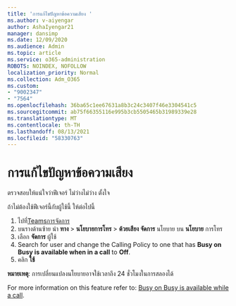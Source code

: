 ```yaml
---
title: 'การแก้ไขปัญหาข้อความเสียง '
ms.author: v-aiyengar
author: AshaIyengar21
manager: dansimp
ms.date: 12/09/2020
ms.audience: Admin
ms.topic: article
ms.service: o365-administration
ROBOTS: NOINDEX, NOFOLLOW
localization_priority: Normal
ms.collection: Adm_O365
ms.custom:
- "9002347"
- "7564"
ms.openlocfilehash: 36ba65c1ee67631a8b3c24c3407f46e3304541c5
ms.sourcegitcommit: ab75f66355116e995b3cb5505465b31989339e28
ms.translationtype: MT
ms.contentlocale: th-TH
ms.lasthandoff: 08/13/2021
ms.locfileid: "58330763"
---
```

# <a name="troubleshooting-voicemail"></a>การแก้ไขปัญหาข้อความเสียง

ตรวจสอบให้แน่ใจว่าฟีเจอร์ ไม่ว่างไม่ว่าง ตั้งใจ

ถ้าไม่ต้องใช้ฟีเจอร์นี้กับผู้ใช้นี้ ให้ต่อไปนี้

1. ไปที่[Teamsการจัดการ](https://admin.teams.microsoft.com/policies/calling)
1. บนรางด้านซ้าย นํา **ทาง**  >  **นโยบายการโทร**  >  **ด้วยเสียง จัดการ** นโยบาย บน **นโยบาย** การโทร
1. เลือก **จัดการ** ผู้ใช้
1. Search for user and change the Calling Policy to one that has **Busy on Busy is available when in a call** to **Off**.
1. คลิก **ใช้**

**หมายเหตุ**: การเปลี่ยนแปลงนโยบายอาจใช้เวลาถึง 24 ชั่วโมงในการสลองได้

For more information on this feature refer to: [Busy on Busy is available while a call](https://docs.microsoft.com/microsoftteams/teams-calling-policy#busy-on-busy-is-available-while-in-a-call).
